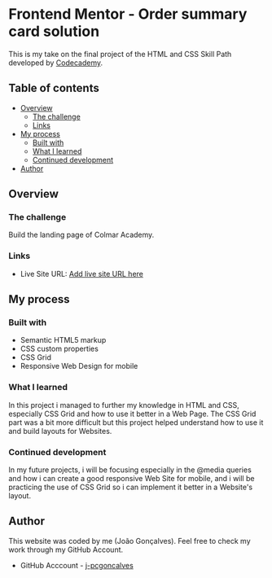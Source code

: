 # Frontend Mentor - Order summary card solution

This is my take on the final project of the HTML and CSS Skill Path developed by [Codecademy](https://www.codecademy.com). 

## Table of contents

- [Overview](#overview)
  - [The challenge](#the-challenge)
  - [Links](#links)
- [My process](#my-process)
  - [Built with](#built-with)
  - [What I learned](#what-i-learned)
  - [Continued development](#continued-development)
- [Author](#author)


## Overview

### The challenge

Build the landing page of Colmar Academy.


### Links

- Live Site URL: [Add live site URL here](https://your-live-site-url.com)

## My process

### Built with

- Semantic HTML5 markup
- CSS custom properties
- CSS Grid
- Responsive Web Design for mobile

### What I learned

In this project i managed to further my knowledge in HTML and CSS, especially CSS Grid and how to use it better in a Web Page. The CSS Grid part was a bit more difficult but this project helped understand how to use it and build layouts for Websites.


### Continued development

In my future projects, i will be focusing especially in the @media queries and how i can create a good responsive Web Site for mobile, and i will be practicing the use of CSS Grid so i can implement it better in a Website's layout.


## Author

This website was coded by me (João Gonçalves). Feel free to check my work through my GitHub Account.
- GitHub Acccount - [j-pcgoncalves](https://github.com/j-pcgoncalves)